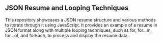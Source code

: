 ## JSON Resume and Looping Techniques
This repository showcases a JSON resume structure and various methods to iterate through it using JavaScript.
It provides an example of a resume in JSON format along with multiple looping techniques, 
such as for, for...in, for...of, and forEach, to process and display the resume data.
